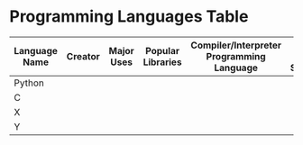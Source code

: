 # Programming Languages Table

| Language Name | Creator | Major Uses | Popular Libraries | Compiler/Interpreter Programming Language | Jobs and Salaries  |
| --------------| ------- | ---------- | ----------------- | ----------------------------------------- | -------------------|
| Python |
| C | | | | | | |
| X | | | | | | |
| Y |
